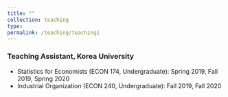 ```yaml
---
title: ""
collection: teaching
type: 
permalink: /teaching/teaching1
---
```


### Teaching Assistant, Korea University
- Statistics for Economists (ECON 174, Undergraduate): Spring 2019, Fall 2019, Spring 2020
- Industrial Organization (ECON 240, Undergraduate): Fall 2019, Fall 2020
